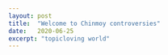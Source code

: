 ```yaml
---
layout: post
title:  "Welcome to Chinmoy controversies"
date:   2020-06-25
excerpt: "topicloving world"
---
```

